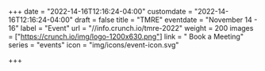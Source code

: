 +++
date = "2022-14-16T12:16:24-04:00"
customdate = "2022-14-16T12:16:24-04:00"
draft = false
title = "TMRE"
eventdate = "November 14 - 16"
label = "Event"
url = "//info.crunch.io/tmre-2022"
weight = 200
images = ["https://crunch.io/img/logo-1200x630.png"]
link = " Book a Meeting"
series = "events"
icon = "img/icons/event-icon.svg"

+++
